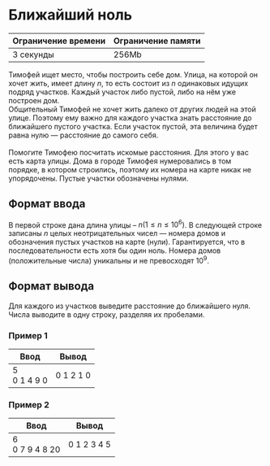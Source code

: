 # Ближайший ноль

| Ограничение времени | Ограничение памяти |
|---------------------|--------------------|
| 3 секунды           | 256Mb              |

Тимофей ищет место, чтобы построить себе дом. Улица, на которой он хочет жить, имеет длину $n$, то есть состоит из $n$ одинаковых идущих подряд участков. Каждый участок либо пустой, либо на нём уже построен дом.<br>
Общительный Тимофей не хочет жить далеко от других людей на этой улице. Поэтому ему важно для каждого участка знать расстояние до ближайшего пустого участка. Если участок пустой, эта величина будет равна нулю — расстояние до самого себя.<br>
<br>
Помогите Тимофею посчитать искомые расстояния. Для этого у вас есть карта улицы. Дома в городе Тимофея нумеровались в том порядке, в котором строились, поэтому их номера на карте никак не упорядочены. Пустые участки обозначены нулями.

## Формат ввода

В первой строке дана длина улицы – $n (1 ≤ n ≤ 10^6)$. В следующей строке записаны $n$ целых неотрицательных чисел — номера домов и обозначения пустых участков на карте (нули). Гарантируется, что в последовательности есть хотя бы один ноль. Номера домов (положительные числа) уникальны и не превосходят $10^9$.

## Формат вывода

Для каждого из участков выведите расстояние до ближайшего нуля. Числа выводите в одну строку, разделяя их пробелами.

### Пример 1

| Ввод           | Вывод     |
|----------------|-----------|
| 5<br>0 1 4 9 0 | 0 1 2 1 0 |

### Пример 2

| Ввод              | Вывод       |
|-------------------|-------------|
| 6<br>0 7 9 4 8 20 | 0 1 2 3 4 5 |
